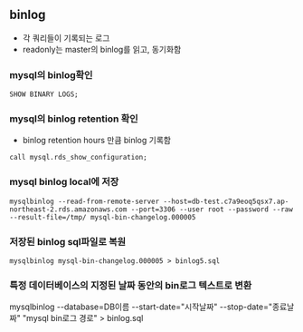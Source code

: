 ## binlog
- 각 쿼리들이 기록되는 로그
- readonly는 master의 binlog를 읽고, 동기화함

### mysql의 binlog확인
```
SHOW BINARY LOGS;
```

### mysql의 binlog retention 확인
- binlog retention hours 만큼 binlog 기록함
```
call mysql.rds_show_configuration;
```

### mysql binlog local에 저장
```
mysqlbinlog --read-from-remote-server --host=db-test.c7a9eoq5qsx7.ap-northeast-2.rds.amazonaws.com --port=3306 --user root --password --raw --result-file=/tmp/ mysql-bin-changelog.000005
```

### 저장된 binlog sql파일로 복원
```
mysqlbinlog mysql-bin-changelog.000005 > binlog5.sql
```

### 특정 데이터베이스의 지정된 날짜 동안의 bin로그 텍스트로 변환
mysqlbinlog --database=DB이름 --start-date="시작날짜" --stop-date="종료날짜" "mysql bin로그 경로" > binlog.sql